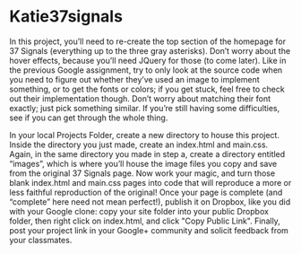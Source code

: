 Katie37signals
==============
In this project, you’ll need to re-create the top section of the homepage for 37 Signals (everything up to the three gray asterisks). Don’t worry about the hover effects, because you’ll need JQuery for those (to come later). Like in the previous Google assignment, try to only look at the source code when you need to figure out whether they’ve used an image to implement something, or to get the fonts or colors; if you get stuck, feel free to check out their implementation though. Don’t worry about matching their font exactly; just pick something similar. If you’re still having some difficulties, see if you can get through the whole thing.

In your local Projects Folder, create a new directory to house this project.
Inside the directory you just made, create an index.html and main.css.
Again, in the same directory you made in step a, create a directory entitled “images”, which is where you’ll house the image files you copy and save from the original 37 Signals page.
Now work your magic, and turn those blank index.html and main.css pages into code that will reproduce a more or less faithful reproduction of the original!
Once your page is complete (and “complete” here need not mean perfect!), publish it on Dropbox, like you did with your Google clone: copy your site folder into your public Dropbox folder, then right click on index.html, and click "Copy Public Link".
Finally, post your project link in your Google+ community and solicit feedback from your classmates.

